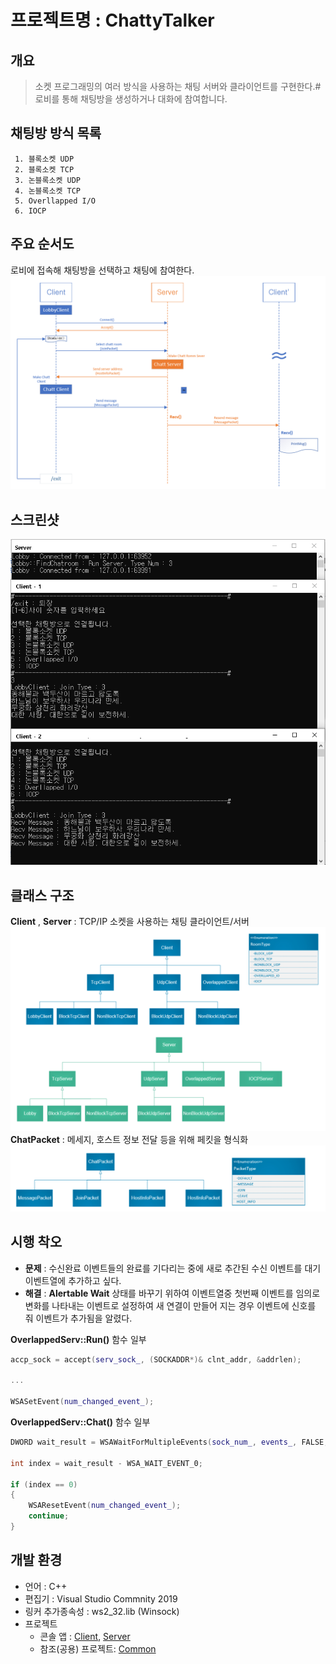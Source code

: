 # 프로젝트명 : ChattyTalker
## 개요
>소켓 프로그래밍의 여러 방식을 사용하는 채팅 서버와 클라이언트를 구현한다.#
>로비를 통해 채팅방을 생성하거나 대화에 참여합니다.
## 채팅방 방식 목록
     1. 블록소켓 UDP
     2. 블록소켓 TCP
     3. 논블록소켓 UDP
     4. 논블록소켓 TCP
     5. Overllapped I/O
     6. IOCP
## 주요 순서도
로비에 접속해 채팅방을 선택하고 채팅에 참여한다.
![flowchart.png](./image/flowchart.PNG)


## 스크린샷
![ChattyTalker.png](./Common/ChattyTalker.png)

## 클래스 구조
 **Client** , **Server** : TCP/IP 소켓을 사용하는 채팅 클라이언트/서버
![class_structure_1.PNG](./image/class_structure_1.PNG)
 **ChatPacket** : 메세지, 호스트 정보 전달 등을 위해 페킷을 형식화
![class_structure_2.PNG](./image/class_structure_2.PNG)

## 시행 착오
* **문제** : 수신완료 이벤트들의 완료를 기다리는 중에 새로 추간된 수신 이벤트를 대기 이벤트열에 추가하고 싶다.
* **해결** : **Alertable Wait** 상태를 바꾸기 위하여 이벤트열중 첫번째 이벤트를 임의로 변화를 나타내는 이벤트로 설정하여 새 연결이 만들어 지는 경우 이벤트에 신호를 줘 이벤트가 추가됨을 알렸다.

**OverlappedServ::Run()** 함수 일부
``` c++
accp_sock = accept(serv_sock_, (SOCKADDR*)& clnt_addr, &addrlen);

...

WSASetEvent(num_changed_event_);
```

**OverlappedServ::Chat()** 함수 일부
``` c++
DWORD wait_result = WSAWaitForMultipleEvents(sock_num_, events_, FALSE, WSA_INFINITE, true);
		
int index = wait_result - WSA_WAIT_EVENT_0;

if (index == 0)
{
    WSAResetEvent(num_changed_event_);
    continue;
}
```

## 개발 환경
* 언어 : C++
* 편집기 : Visual Studio Commnity 2019
* 링커 추가종속성 : ws2_32.lib (Winsock)
* 프로젝트
  * 콘솔 앱 : [Client](./Client/), [Server](./Server/)
  * 참조(공용) 프로젝트: [Common](./Common/)

